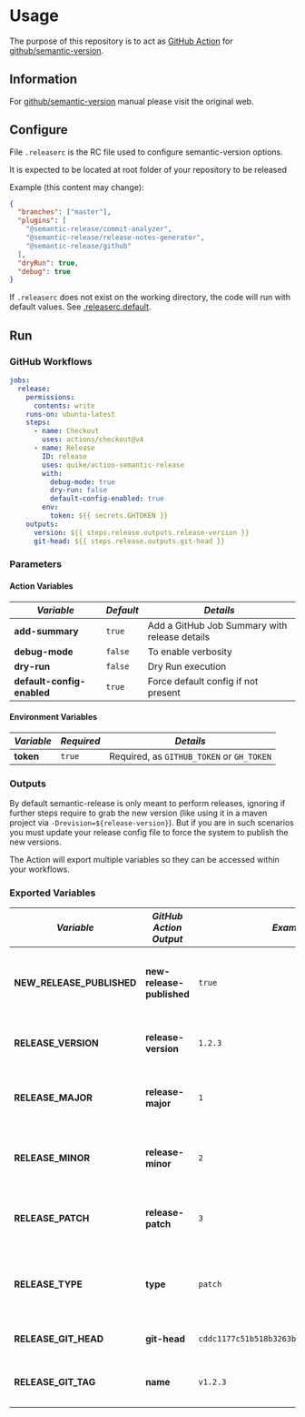 # Usage

The purpose of this repository is to act as [GitHub Action](https://docs.github.com/en/actions) for
[github/semantic-version](https://github.com/semantic-version/semantic-version).

## Information

For [github/semantic-version](https://github.com/semantic-version/semantic-version) manual please visit the original
web.

## Configure

File `.releaserc` is the RC file used to configure semantic-version options.

It is expected to be located at root folder of your repository to be released

Example (this content may change):

```json
{
  "branches": ["master"],
  "plugins": [
    "@semantic-release/commit-analyzer",
    "@semantic-release/release-notes-generator",
    "@semantic-release/github"
  ],
  "dryRun": true,
  "debug": true
}
```

If `.releaserc` does not exist on the working directory, the code will run with default values. See
[.releaserc.default](../.releaserc.default).

## Run

### GitHub Workflows

```yaml
jobs:
  release:
    permissions:
      contents: write
    runs-on: ubuntu-latest
    steps:
      - name: Checkout
        uses: actions/checkout@v4
      - name: Release
        ID: release
        uses: quike/action-semantic-release
        with:
          debug-mode: true
          dry-run: false
          default-config-enabled: true
        env:
          token: ${{ secrets.GHTOKEN }}
    outputs:
      version: ${{ steps.release.outputs.release-version }}
      git-head: ${{ steps.release.outputs.git-head }}
```

### Parameters

#### Action Variables

| _Variable_                 | _Default_ | _Details_                                     |
| -------------------------- | --------- | --------------------------------------------- |
| **add-summary**            | `true`    | Add a GitHub Job Summary with release details |
| **debug-mode**             | `false`   | To enable verbosity                           |
| **dry-run**                | `false`   | Dry Run execution                             |
| **default-config-enabled** | `true`    | Force default config if not present           |

#### Environment Variables

| _Variable_ | _Required_ | _Details_                                 |
| ---------- | ---------- | ----------------------------------------- |
| **token**  | `true`     | Required, as `GITHUB_TOKEN` or `GH_TOKEN` |

### Outputs

By default semantic-release is only meant to perform releases, ignoring if further steps require to grab the new version
(like using it in a maven project via `-Drevision=${release-version}`). But if you are in such scenarios you must update
your release config file to force the system to publish the new versions.

The Action will export multiple variables so they can be accessed within your workflows.

### Exported Variables

| _Variable_                | _GitHub Action Output_    | _Example_                                  | _Details_                                          |
| ------------------------- | ------------------------- | ------------------------------------------ | -------------------------------------------------- |
| **NEW_RELEASE_PUBLISHED** | **new-release-published** | `true`                                     | True if a new release is publised, false otherwise |
| **RELEASE_VERSION**       | **release-version**       | `1.2.3`                                    | The new SemVer version of type X.Y.Z               |
| **RELEASE_MAJOR**         | **release-major**         | `1`                                        | Major value of the new SemVer version              |
| **RELEASE_MINOR**         | **release-minor**         | `2`                                        | Minor value of the new SemVer version              |
| **RELEASE_PATCH**         | **release-patch**         | `3`                                        | Patch value of the new SemVer version              |
| **RELEASE_TYPE**          | **type**                  | `patch`                                    | Type of SemVer release: major, minor or patch      |
| **RELEASE_GIT_HEAD**      | **git-head**              | `cddc1177c51b518b3263b1b4f2b50af77dcf8be9` | Commig ID of the release                           |
| **RELEASE_GIT_TAG**       | **name**                  | `v1.2.3`                                   | Tag ID associated with the release                 |
